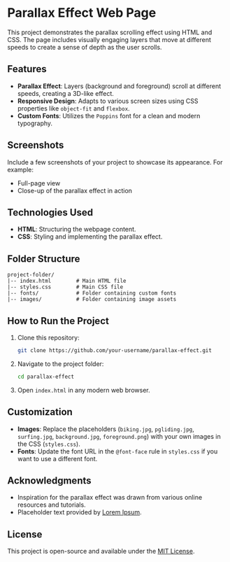 # Parallax Effect Web Page

This project demonstrates the parallax scrolling effect using HTML and CSS. The page includes visually engaging layers that move at different speeds to create a sense of depth as the user scrolls.

## Features

- **Parallax Effect**: Layers (background and foreground) scroll at different speeds, creating a 3D-like effect.
- **Responsive Design**: Adapts to various screen sizes using CSS properties like `object-fit` and `flexbox`.
- **Custom Fonts**: Utilizes the `Poppins` font for a clean and modern typography.

## Screenshots

Include a few screenshots of your project to showcase its appearance. For example:
- Full-page view
- Close-up of the parallax effect in action

## Technologies Used

- **HTML**: Structuring the webpage content.
- **CSS**: Styling and implementing the parallax effect.

## Folder Structure

```
project-folder/
|-- index.html        # Main HTML file
|-- styles.css        # Main CSS file
|-- fonts/            # Folder containing custom fonts
|-- images/           # Folder containing image assets
```

## How to Run the Project

1. Clone this repository:
   ```bash
   git clone https://github.com/your-username/parallax-effect.git
   ```
2. Navigate to the project folder:
   ```bash
   cd parallax-effect
   ```
3. Open `index.html` in any modern web browser.

## Customization

- **Images**: Replace the placeholders (`biking.jpg`, `pgliding.jpg`, `surfing.jpg`, `background.jpg`, `foreground.png`) with your own images in the CSS (`styles.css`).
- **Fonts**: Update the font URL in the `@font-face` rule in `styles.css` if you want to use a different font.

## Acknowledgments

- Inspiration for the parallax effect was drawn from various online resources and tutorials.
- Placeholder text provided by [Lorem Ipsum](https://www.lipsum.com/).

## License

This project is open-source and available under the [MIT License](LICENSE).

